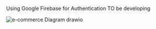 Using Google Firebase for Authentication 
TO be developing


![e-commerce Diagram drawio](https://user-images.githubusercontent.com/95319292/210109105-cd3e199a-3381-4304-839b-05745a598582.png)

